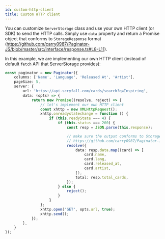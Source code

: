 ```yaml
---
id: custom-http-client
title: Custom HTTP client
---
```


You can customize `ServerStorage` class and use your own HTTP client (or SDK) to send the HTTP calls. Simply use `data` property
and return a Promise object that conforms to `StorageResponse` format (https://github.com/carry0987/Paginator-JS/blob/master/src/interface/response.ts#L8-L11).

In this example, we are implementing our own HTTP client (instead of default `fetch` API that ServerStorage provides):

```ts paginator
const paginator = new Paginator({
    columns: ['Name', 'Language', 'Released At', 'Artist'],
    pageSize: 5,
    server: {
        url: 'https://api.scryfall.com/cards/search?q=Inspiring',
        data: (opts) => {
            return new Promise((resolve, reject) => {
                // let's implement our own HTTP client
                const xhttp = new XMLHttpRequest();
                xhttp.onreadystatechange = function () {
                    if (this.readyState === 4) {
                        if (this.status === 200) {
                            const resp = JSON.parse(this.response);

                            // make sure the output conforms to StorageResponse format:
                            // https://github.com/carry0987/Paginator-JS/blob/master/src/interface/response.ts#L8-L11
                            resolve({
                                data: resp.data.map((card) => [
                                    card.name,
                                    card.lang,
                                    card.released_at,
                                    card.artist,
                                ]),
                                total: resp.total_cards,
                            });
                        } else {
                            reject();
                        }
                    }
                };
                xhttp.open('GET', opts.url, true);
                xhttp.send();
            });
        },
    }
});
```
